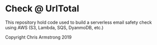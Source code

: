 # Check @ UrlTotal
This repository hold code used to build a serverless email safety check using AWS (S3, Lambda, SQS, DyanmoDB, etc.)

Copyright Chris Armstrong 2019
